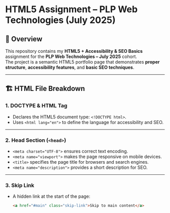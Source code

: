 # HTML5 Assignment – PLP Web Technologies (July 2025)

## 📌 Overview
This repository contains my **HTML5 + Accessibility & SEO Basics** assignment for the **PLP Web Technologies – July 2025** cohort.  
The project is a semantic HTML5 portfolio page that demonstrates **proper structure**, **accessibility features**, and **basic SEO techniques**.

---

## 🏗 HTML File Breakdown

### 1. **DOCTYPE & HTML Tag**
- Declares the HTML5 document type: `<!DOCTYPE html>`.
- Uses `<html lang="en">` to define the language for accessibility and SEO.

---

### 2. **Head Section (`<head>`)**
- `<meta charset="UTF-8">` ensures correct text encoding.
- `<meta name="viewport">` makes the page responsive on mobile devices.
- `<title>` specifies the page title for browsers and search engines.
- `<meta name="description">` provides a short description for SEO.

---

### 3. **Skip Link**
- A hidden link at the start of the page:  
  ```html
  <a href="#main" class="skip-link">Skip to main content</a>
